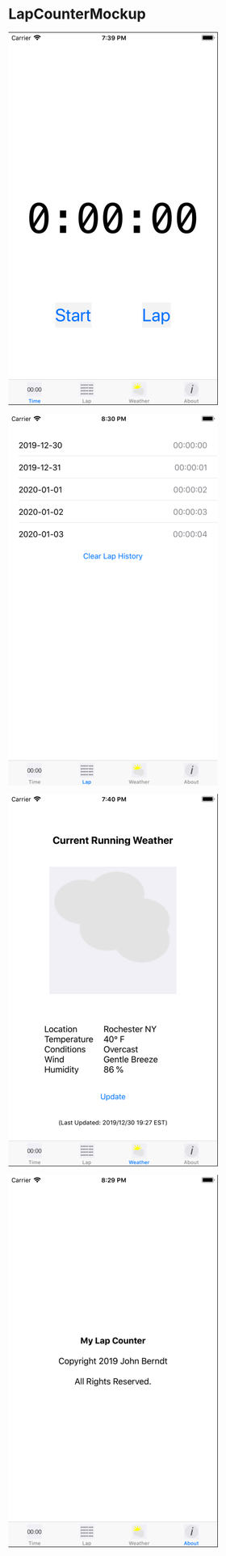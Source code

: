 # LapCounterMockup
![screen_01](https://raw.githubusercontent.com/sieger43/LapCounterMockup/master/Screen_01.png)

![screen_02](https://raw.githubusercontent.com/sieger43/LapCounterMockup/master/Screen_02.png)

![screen_03](https://raw.githubusercontent.com/sieger43/LapCounterMockup/master/Screen_03.png)

![screen_04](https://raw.githubusercontent.com/sieger43/LapCounterMockup/master/Screen_04.png)

